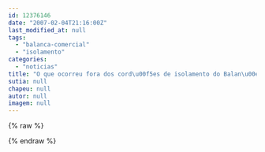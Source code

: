 ```yaml
---
id: 12376146
date: "2007-02-04T21:16:00Z"
last_modified_at: null
tags:
  - "balanca-comercial"
  - "isolamento"
categories:
  - "noticias"
title: "O que ocorreu fora dos cord\u00f5es de isolamento do Balan\u00e7a Rolha"
sutia: null
chapeu: null
autor: null
imagem: null
---
```

{% raw %}
<p> </p>
{% endraw %}